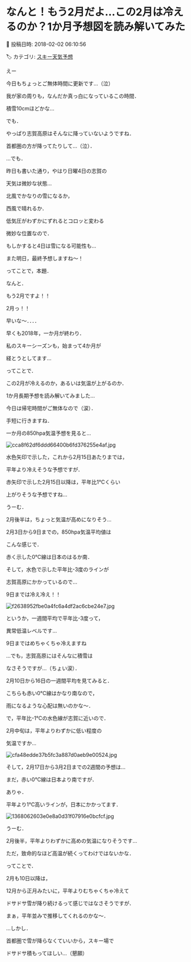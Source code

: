 # なんと！もう2月だよ…この2月は冷えるのか？1か月予想図を読み解いてみた

📅 投稿日時: 2018-02-02 06:10:56

🏷️ カテゴリ: [スキー天気予想](c6554f5c3c106093b511a8daae23757e8.md)

えー


今日もちょっとご無体時間に更新です…（泣）





我が家の周りも，なんだか真っ白になっているこの時間．


積雪10cmほどかな…


でも．


やっぱり志賀高原はそんなに降っていないようですね．


首都圏の方が降ってたりして…（泣）．





…でも．


昨日も書いた通り，やはり日曜4日の志賀の


天気は微妙な状態…


北風でかなりの雪になるか，


西風で晴れるか．


低気圧がわずかにずれるとコロッと変わる


微妙な位置なので．


もしかすると4日は雪になる可能性も…


また明日，最終予想しますね～！





ってことで，本題．





なんと．


もう2月ですよ！！


2月っ！！


早いな～．．．．


早くも2018年，一か月が終わり．


私のスキーシーズンも，始まって4か月が


経とうとしてます…





ってことで．


この2月が冷えるのか，あるいは気温が上がるのか．


1か月長期予想を読み解いてみました…





今日は帰宅時間がご無体なので（涙）．


手短に行きますね．


一か月の850hpa気温予想を見ると…




![cca8f62df6ddd66400b6fd376255e4af.jpg](images/cca8f62df6ddd66400b6fd376255e4af.jpg)




水色矢印で示した，これから2月15日あたりまでは，


平年より冷えそうな予想ですが．


赤矢印で示した2月15日以降は，平年比1℃くらい


上がりそうな予想ですね…





うーむ．


2月後半は，ちょっと気温が高めになりそう…





2月3日から9日までの，850hpa気温平均値は


こんな感じで．


赤く示した0℃線は日本のはるか南．


そして，水色で示した平年比-3度のラインが


志賀高原にかかっているので…


9日までは冷え冷え！！




![f2638952fbe0a4fc6a4df2ac6cbe24e7.jpg](images/f2638952fbe0a4fc6a4df2ac6cbe24e7.jpg)




というか，一週間平均で平年比-3度って，


異常低温レベルです…


9日まではめちゃくちゃ冷えますね


…でも，志賀高原にはそんなに積雪は


なさそうですが…（ちょい涙）．





2月10日から16日の一週間平均を見てみると．


こちらも赤い0℃線はかなり南なので，


雨になるような心配は無いのかな～．


で，平年比-1℃の水色線が志賀に近いので．


2月中旬は，平年よりわずかに低い程度の


気温ですか…




![cfa48edde37b5fc3a887d0aeb9e00524.jpg](images/cfa48edde37b5fc3a887d0aeb9e00524.jpg)







そして，2月17日から3月2日までの2週間の予想は…


まだ，赤い0℃線は日本より南ですが．


ありゃ．


平年より1℃高いラインが，日本にかかってます．




![1368062603e0e8a0d31f07916e0bcfcf.jpg](images/1368062603e0e8a0d31f07916e0bcfcf.jpg)




うーむ．


2月後半，平年よりわずかに高めの気温になりそうです…


ただ，致命的なほど高温が続くってわけではないかな．





ってことで．


2月も10日以降は，


12月から正月みたいに，平年よりむちゃくちゃ冷えて


ドサドサ雪が降り続けるって感じではなさそうですが．


まぁ，平年並みで推移してくれるのかな～．





…しかし．


首都圏で雪が降らなくていいから，スキー場で


ドサドサ積もってほしい…（懇願）
